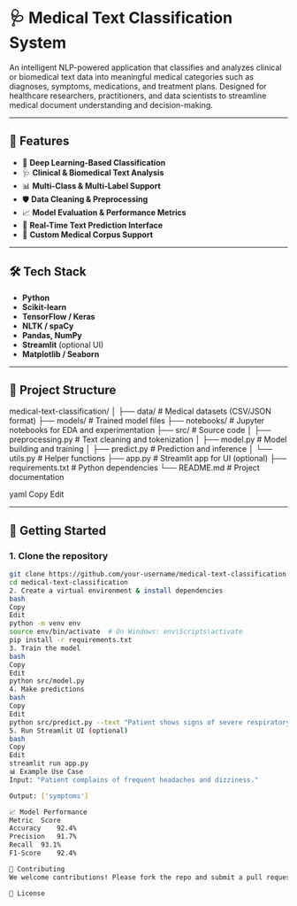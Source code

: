 # 🩺 Medical Text Classification System

An intelligent NLP-powered application that classifies and analyzes clinical or biomedical text data into meaningful medical categories such as diagnoses, symptoms, medications, and treatment plans. Designed for healthcare researchers, practitioners, and data scientists to streamline medical document understanding and decision-making.

---

## 🚀 Features

- 🧠 **Deep Learning-Based Classification**
- 🩺 **Clinical & Biomedical Text Analysis**
- 📊 **Multi-Class & Multi-Label Support**
- 🛡️ **Data Cleaning & Preprocessing**
- 📈 **Model Evaluation & Performance Metrics**
- 🧾 **Real-Time Text Prediction Interface**
- 🔬 **Custom Medical Corpus Support**

---

## 🛠️ Tech Stack

- **Python**
- **Scikit-learn**
- **TensorFlow / Keras**
- **NLTK / spaCy**
- **Pandas, NumPy**
- **Streamlit** (optional UI)
- **Matplotlib / Seaborn**

---

## 📂 Project Structure

medical-text-classification/
│
├── data/ # Medical datasets (CSV/JSON format)
├── models/ # Trained model files
├── notebooks/ # Jupyter notebooks for EDA and experimentation
├── src/ # Source code
│ ├── preprocessing.py # Text cleaning and tokenization
│ ├── model.py # Model building and training
│ ├── predict.py # Prediction and inference
│ └── utils.py # Helper functions
├── app.py # Streamlit app for UI (optional)
├── requirements.txt # Python dependencies
└── README.md # Project documentation

yaml
Copy
Edit

---

## 🧪 Getting Started

### 1. Clone the repository
```bash
git clone https://github.com/your-username/medical-text-classification.git
cd medical-text-classification
2. Create a virtual environment & install dependencies
bash
Copy
Edit
python -m venv env
source env/bin/activate  # On Windows: env\Scripts\activate
pip install -r requirements.txt
3. Train the model
bash
Copy
Edit
python src/model.py
4. Make predictions
bash
Copy
Edit
python src/predict.py --text "Patient shows signs of severe respiratory infection..."
5. Run Streamlit UI (optional)
bash
Copy
Edit
streamlit run app.py
📊 Example Use Case
Input: "Patient complains of frequent headaches and dizziness."

Output: ['symptoms']

📈 Model Performance
Metric	Score
Accuracy	92.4%
Precision	91.7%
Recall	93.1%
F1-Score	92.4%

🤝 Contributing
We welcome contributions! Please fork the repo and submit a pull request.

📜 License

